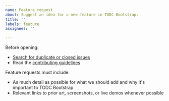 ```yaml
---
name: Feature request
about: Suggest an idea for a new feature in TODC Bootstrap.
title: ''
labels: feature
assignees: ''

---
```


Before opening:

- [Search for duplicate or closed issues](https://github.com/todc/todc-bootstrap/issues?utf8=%E2%9C%93&q=is%3Aissue)
- Read the [contributing guidelines](https://github.com/todc/todc-bootstrap/blob/master/.github/CONTRIBUTING.md)

Feature requests must include:

- As much detail as possible for what we should add and why it's important to TODC Bootstrap
- Relevant links to prior art, screenshots, or live demos whenever possible
